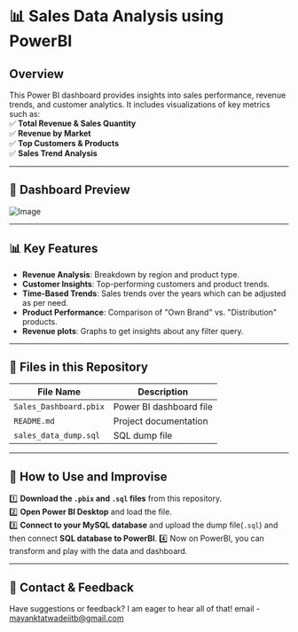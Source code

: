 # 📊 Sales Data Analysis using PowerBI  

## Overview  
This Power BI dashboard provides insights into sales performance, revenue trends, and customer analytics. It includes visualizations of key metrics such as:  
✅ **Total Revenue & Sales Quantity**  
✅ **Revenue by Market**  
✅ **Top Customers & Products**  
✅ **Sales Trend Analysis**  

---



## 📸 Dashboard Preview  
![Image](https://github.com/user-attachments/assets/0f211546-7981-4d95-9b78-f023455c6c25)

---

## 📊 Key Features  
- **Revenue Analysis**: Breakdown by region and product type.  
- **Customer Insights**: Top-performing customers and product trends.  
- **Time-Based Trends**: Sales trends over the years which can be adjusted as per need.  
- **Product Performance**: Comparison of "Own Brand" vs. "Distribution" products.
- **Revenue plots**: Graphs to get insights about any filter query.

---

## 📂 Files in this Repository  
| File Name             | Description                         |
|----------------------|---------------------------------|
| `Sales_Dashboard.pbix` | Power BI dashboard file        |
| `README.md`           | Project documentation          |
| `sales_data_dump.sql`           | SQL dump file         |

---

## 🔧 How to Use and Improvise  
1️⃣ **Download the `.pbix` and `.sql` files** from this repository.  
2️⃣ **Open Power BI Desktop** and load the file.  
3️⃣ **Connect to your MySQL database** and upload the dump file(`.sql`) and then connect **SQL database to PowerBI**.
4️⃣ Now on PowerBI, you can transform and play with the data and dashboard.  

---
## 📩 Contact & Feedback  
Have suggestions or feedback? I am eager to hear all of that!
email - mayanktatwadeiitb@gmail.com
